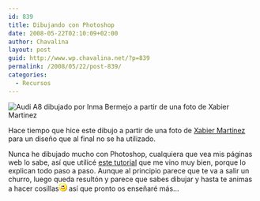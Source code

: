 ```yaml
---
id: 839
title: Dibujando con Photoshop
date: 2008-05-22T02:10:09+02:00
author: Chavalina
layout: post
guid: http://www.wp.chavalina.net/?p=839
permalink: /2008/05/22/post-839/
categories:
  - Recursos
---
```

<p class="imgcentro">
  <img src="http://chavalina.net/imagenes/fotos/vectorizados-audi.jpg" alt="Audi A8 dibujado por Inma Bermejo a partir de una foto de Xabier Martinez" />
</p>

Hace tiempo que hice este dibujo a partir de una foto de <a href="http://www.flickr.com/photos/xabier-martinez/" target="_blank">Xabier Mart&iacute;nez</a> para un dise&ntilde;o que al final no se ha utilizado.

Nunca he dibujado mucho con Photoshop, cualquiera que vea mis páginas web lo sabe, as&iacute; que utilicé <a href="http://me-myself.deviantart.com/art/Vector-in-Photoshop-7-CS2-21925847" target="_blank">este tutorial</a> que me vino muy bien, porque lo explican todo paso a paso. Aunque al principio parece que te va a salir un churro, luego queda result&oacute;n y parece que sabes dibujar y hasta te animas a hacer cosillas![emo](/imagenes/emoticonos/sonrisa.gif) as&iacute; que pronto os ense&ntilde;aré más…